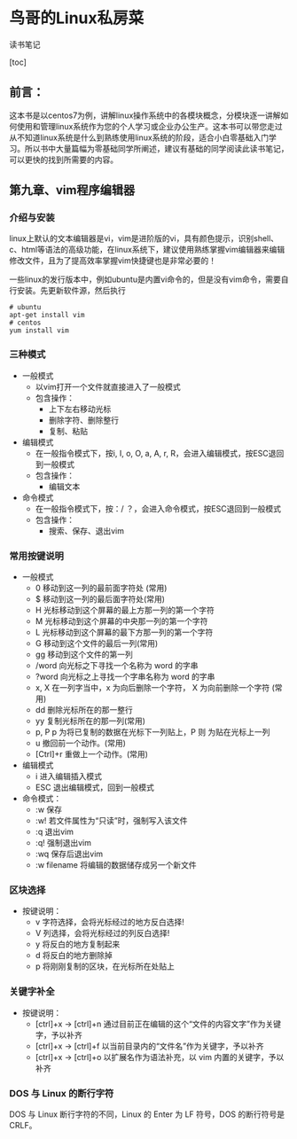 # 鸟哥的Linux私房菜

读书笔记

[toc]

## 前言：

​	这本书是以centos7为例，讲解linux操作系统中的各模块概念，分模块逐一讲解如何使用和管理linux系统作为您的个人学习或企业办公生产。这本书可以带您走过从不知道linux系统是什么到熟练使用linux系统的阶段，适合小白零基础入门学习。所以书中大量篇幅为零基础同学所阐述，建议有基础的同学阅读此读书笔记，可以更快的找到所需要的内容。

## 第九章、vim程序编辑器

### 介绍与安装

​	linux上默认的文本编辑器是vi，vim是进阶版的vi，具有颜色提示，识别shell、c、html等语法的高级功能，在linux系统下，建议使用熟练掌握vim编辑器来编辑修改文件，且为了提高效率掌握vim快捷键也是非常必要的！

​	一些linux的发行版本中，例如ubuntu是内置vi命令的，但是没有vim命令，需要自行安装。先更新软件源，然后执行

```shell
# ubuntu
apt-get install vim
# centos
yum install vim
```

### 三种模式

- 一般模式
  - 以vim打开一个文件就直接进入了一般模式
  - 包含操作：
    - 上下左右移动光标
    - 删除字符、删除整行
    - 复制、粘贴
- 编辑模式
  - 在一般指令模式下，按i, I, o, O, a, A, r, R，会进入编辑模式，按ESC退回到一般模式
  - 包含操作：
    - 编辑文本
- 命令模式
  - 在一般指令模式下，按：/  ？，会进入命令模式，按ESC退回到一般模式
  - 包含操作：
    - 搜索、保存、退出vim

### 常用按键说明

- 一般模式
  - 0   移动到这一列的最前面字符处 (常用)
  - $   移动到这一列的最后面字符处(常用)
  - H   光标移动到这个屏幕的最上方那一列的第一个字符
  - M   光标移动到这个屏幕的中央那一列的第一个字符
  - L   光标移动到这个屏幕的最下方那一列的第一个字符
  - G   移动到这个文件的最后一列(常用)
  - gg   移动到这个文件的第一列
  - /word   向光标之下寻找一个名称为 word 的字串
  - ?word   向光标之上寻找一个字串名称为 word 的字串
  - x, X   在一列字当中，x 为向后删除一个字符， X 为向前删除一个字符 (常 用)
  - dd   删除光标所在的那一整行
  - yy   复制光标所在的那一列(常用)
  - p, P   p 为将已复制的数据在光标下一列贴上，P 则 为贴在光标上一列
  - u   撤回前一个动作。(常用)
  - [Ctrl]+r   重做上一个动作。(常用)
- 编辑模式
  - i   进入编辑插入模式
  - ESC   退出编辑模式，回到一般模式
- 命令模式：
  - :w   保存
  - :w!   若文件属性为“只读”时，强制写入该文件
  - :q   退出vim
  - :q!   强制退出vim
  - :wq   保存后退出vim
  - :w filename 将编辑的数据储存成另一个新文件

### 区块选择

- 按键说明：
  - v	字符选择，会将光标经过的地方反白选择!
  - V    列选择，会将光标经过的列反白选择!
  - y   将反白的地方复制起来
  - d   将反白的地方删除掉
  - p   将刚刚复制的区块，在光标所在处贴上

### 关键字补全

- 按键说明：
  - [ctrl]+x -> [ctrl]+n   通过目前正在编辑的这个“文件的内容文字”作为关键字，予以补齐
  - [ctrl]+x -> [ctrl]+f   以当前目录内的“文件名”作为关键字，予以补齐
  - [ctrl]+x -> [ctrl]+o   以扩展名作为语法补充，以 vim 内置的关键字，予以补齐

### **DOS** 与 **Linux** 的断行字符

 DOS 与 Linux 断行字符的不同，Linux 的 Enter 为 LF 符号，DOS 的断行符号是 CRLF。



